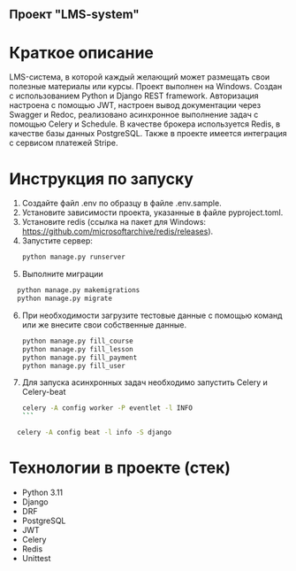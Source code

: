 ## Проект "LMS-system"

# Краткое описание

LMS-система, в которой каждый желающий может размещать свои полезные материалы или курсы. Проект выполнен на Windows. Создан с использованием Python и Django REST framework. Авторизация настроена с помощью JWT, настроен вывод документации через Swagger и Redoc, реализовано асинхронное выполнение задач с помощью Celery и Schedule. В качестве брокера используется Redis, в качестве базы данных PostgreSQL. Также в проекте имеется интеграция с сервисом платежей Stripe.

# Инструкция по запуску

1. Создайте файл .env по образцу в файле .env.sample.
2. Установите зависимости проекта, указанные в файле pyproject.toml.
3. Установите redis (ссылка на пакет для Windows: https://github.com/microsoftarchive/redis/releases).
4. Запустите сервер:
   ```bash
   python manage.py runserver
   ```
5. Выполните миграции
 ```bash
   python manage.py makemigrations
   python manage.py migrate
   ```
6. При необходимости загрузите тестовые данные с помощью команд или же внесите свои собственные данные.
   ```bash
   python manage.py fill_course
   python manage.py fill_lesson
   python manage.py fill_payment
   python manage.py fill_user
   ```
7. Для запуска асинхронных задач необходимо запустить Celery и Celery-beat
    ```bash
   celery -A config worker -P eventlet -l INFO 
   ``` 
  ```bash
    celery -A config beat -l info -S django 
   ```

# Технологии в проекте (стек)

* Python 3.11
* Django
* DRF
* PostgreSQL
* JWT
* Celery
* Redis
* Unittest
 
